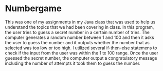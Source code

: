 # Numbergame
This was one of my assignments in my Java class that was used to help us understand the topics that we had been covering in class. In this program, the user tries to guess a secret number in a certain number of tries. The computer generates a random number between 1 and 100 and then it asks the user to guess the number and it outputs whether the number that as selected was too low or too high. I utilized several if-then-else statemens to check if the input from the user was within the 1 to 100 range. Once the user guessed the secret number, the computer output a congratulatory message including the number of attempts it took them to guess the number. 
